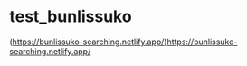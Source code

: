 # test_bunlissuko
(https://bunlissuko-searching.netlify.app/)https://bunlissuko-searching.netlify.app/
